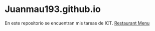 # Juanmau193.github.io
En este repositorio se encuentran mis tareas de ICT.
[Restaurant Menu](restaurantMenu.html)
